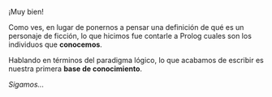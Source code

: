 ¡Muy bien!

Como ves, en lugar de ponernos a pensar una definición de qué es un personaje de ficción, lo que hicimos fue contarle a Prolog cuales son los individuos que **conocemos**. 

Hablando en términos del paradigma lógico, lo que acabamos de escribir es nuestra primera **base de conocimiento**. 

_Sigamos..._